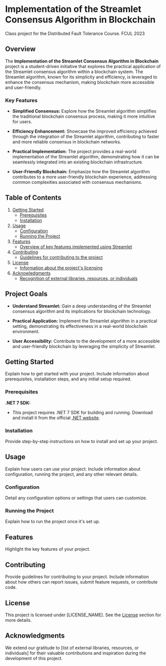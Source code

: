 # Implementation of the Streamlet Consensus Algorithm in Blockchain

Class project for the Distributed Fault Tolerance Course.
FCUL 2023

## Overview

The **Implementation of the Streamlet Consensus Algorithm in Blockchain** project is a student-driven initiative that explores the practical application of the Streamlet consensus algorithm within a blockchain system. The Streamlet algorithm, known for its simplicity and efficiency, is leveraged to enhance the consensus mechanism, making blockchain more accessible and user-friendly.

### Key Features

- **Simplified Consensus:** Explore how the Streamlet algorithm simplifies the traditional blockchain consensus process, making it more intuitive for users.

- **Efficiency Enhancement:** Showcase the improved efficiency achieved through the integration of the Streamlet algorithm, contributing to faster and more reliable consensus in blockchain networks.

- **Practical Implementation:** The project provides a real-world implementation of the Streamlet algorithm, demonstrating how it can be seamlessly integrated into an existing blockchain infrastructure.

- **User-Friendly Blockchain:** Emphasize how the Streamlet algorithm contributes to a more user-friendly blockchain experience, addressing common complexities associated with consensus mechanisms.

## Table of Contents

1. [Getting Started](#getting-started)
   - [Prerequisites](#prerequisites)
   - [Installation](#installation)
2. [Usage](#usage)
   - [Configuration](#configuration)
   - [Running the Project](#running-the-project)
3. [Features](#features)
   - [Overview of key features implemented using Streamlet](#overview-of-key-features-implemented-using-streamlet)
4. [Contributing](#contributing)
   - [Guidelines for contributing to the project](#guidelines-for-contributing-to-the-project)
5. [License](#license)
   - [Information about the project's licensing](#information-about-the-projects-licensing)
6. [Acknowledgments](#acknowledgments)
   - [Recognition of external libraries, resources, or individuals](#recognition-of-external-libraries-resources-or-individuals-who-inspired-or-supported-the-project)

## Project Goals

- **Understand Streamlet:** Gain a deep understanding of the Streamlet consensus algorithm and its implications for blockchain technology.

- **Practical Application:** Implement the Streamlet algorithm in a practical setting, demonstrating its effectiveness in a real-world blockchain environment.

- **User Accessibility:** Contribute to the development of a more accessible and user-friendly blockchain by leveraging the simplicity of Streamlet.

## Getting Started

Explain how to get started with your project. Include information about prerequisites, installation steps, and any initial setup required.

### Prerequisites

**.NET 7 SDK:**

- This project requires .NET 7 SDK for building and running. Download and install it from the official [.NET website](https://dotnet.microsoft.com/download/dotnet/7.0).

### Installation

Provide step-by-step instructions on how to install and set up your project.

## Usage

Explain how users can use your project. Include information about configuration, running the project, and any other relevant details.

### Configuration

Detail any configuration options or settings that users can customize.

### Running the Project

Explain how to run the project once it's set up.

## Features

Highlight the key features of your project.

## Contributing

Provide guidelines for contributing to your project. Include information about how others can report issues, submit feature requests, or contribute code.

## License

This project is licensed under [LICENSE_NAME]. See the [License](#license) section for more details.

## Acknowledgments

We extend our gratitude to [list of external libraries, resources, or individuals] for their valuable contributions and inspiration during the development of this project.
